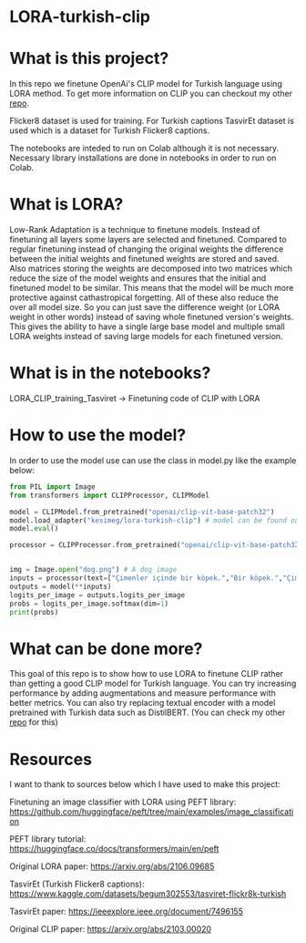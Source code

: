 # LORA-turkish-clip

# What is this project? 

In this repo we finetune OpenAi's CLIP model for Turkish language using LORA method. To get more information on CLIP you can checkout my other [repo]. 

Flicker8 dataset is used for training. For Turkish captions TasvirEt dataset is used which is a dataset for Turkish Flicker8 captions.

The notebooks are inteded to run on Colab although it is not necessary. Necessary library installations are done in notebooks in order to run on Colab.


# What is LORA?

Low-Rank Adaptation is a technique to finetune models. Instead of finetuning all layers some layers are selected and finetuned. Compared to regular finetuning instead of changing the original weights the difference between the initial weights and finetuned weights are stored and saved. Also matrices storing the weights are decomposed into two matrices which reduce the size of the model weights and ensures that the initial and finetuned model to be similar. This means that the model will be much more protective against cathastropical forgetting. All of these also reduce the over all model size. So you can just save the difference weight (or LORA weight in other words) instead of saving whole finetuned version's weights. This gives the ability to have a single large base model and multiple small LORA weights instead of saving large models for each finetuned version. 


# What is in the notebooks?

LORA_CLIP_training_Tasviret -> Finetuning code of CLIP with LORA


# How to use the model?

In order to use the model use can use the class in model.py like the example below:

```Python
from PIL import Image
from transformers import CLIPProcessor, CLIPModel

model = CLIPModel.from_pretrained("openai/clip-vit-base-patch32")
model.load_adapter("kesimeg/lora-turkish-clip") # model can be found on Huggingface 🎉
model.eval()

processor = CLIPProcessor.from_pretrained("openai/clip-vit-base-patch32")


img = Image.open("dog.png") # A dog image
inputs = processor(text=["Çimenler içinde bir köpek.","Bir köpek.","Çimenler içinde bir kuş."], images=img, return_tensors="pt", padding=True)
outputs = model(**inputs)
logits_per_image = outputs.logits_per_image
probs = logits_per_image.softmax(dim=1)
print(probs)


```

# What can be done more?
This goal of this repo is to show how to use LORA to finetune CLIP rather than getting a good CLIP model for Turkish language. You can try increasing performance by adding augmentations and measure performance with better metrics. You can also try replacing textual encoder with a model pretrained with Turkish data such as DistilBERT. (You can check my other [repo] for this) 

# Resources

I want to thank to sources below which I have used to make this project:

Finetuning an image classifier with LORA using PEFT library:
https://github.com/huggingface/peft/tree/main/examples/image_classification

PEFT library tutorial:
https://huggingface.co/docs/transformers/main/en/peft

Original LORA paper:
https://arxiv.org/abs/2106.09685

TasvirEt (Turkish Flicker8 captions):
https://www.kaggle.com/datasets/begum302553/tasviret-flickr8k-turkish 

TasvirEt paper:
https://ieeexplore.ieee.org/document/7496155

Original CLIP paper:
https://arxiv.org/abs/2103.00020


[repo]: https://github.com/kesimeg/LORA-turkish-clip
